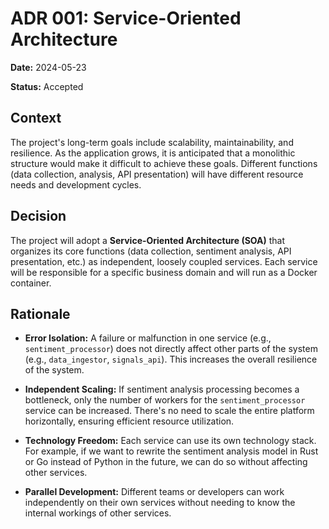 # ADR 001: Service-Oriented Architecture

**Date:** 2024-05-23

**Status:** Accepted

## Context

The project's long-term goals include scalability, maintainability, and resilience. As the application grows, it is anticipated that a monolithic structure would make it difficult to achieve these goals. Different functions (data collection, analysis, API presentation) will have different resource needs and development cycles.

## Decision

The project will adopt a **Service-Oriented Architecture (SOA)** that organizes its core functions (data collection, sentiment analysis, API presentation, etc.) as independent, loosely coupled services. Each service will be responsible for a specific business domain and will run as a Docker container.

## Rationale

- **Error Isolation:** A failure or malfunction in one service (e.g., `sentiment_processor`) does not directly affect other parts of the system (e.g., `data_ingestor`, `signals_api`). This increases the overall resilience of the system.

- **Independent Scaling:** If sentiment analysis processing becomes a bottleneck, only the number of workers for the `sentiment_processor` service can be increased. There's no need to scale the entire platform horizontally, ensuring efficient resource utilization.

- **Technology Freedom:** Each service can use its own technology stack. For example, if we want to rewrite the sentiment analysis model in Rust or Go instead of Python in the future, we can do so without affecting other services.

- **Parallel Development:** Different teams or developers can work independently on their own services without needing to know the internal workings of other services.
